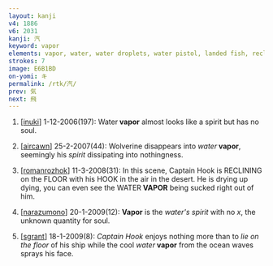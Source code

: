 ```yaml
---
layout: kanji
v4: 1886
v6: 2031
kanji: 汽
keyword: vapor
elements: vapor, water, water droplets, water pistol, landed fish, reclining, lying down, one, floor, fishhook
strokes: 7
image: E6B1BD
on-yomi: キ
permalink: /rtk/汽/
prev: 気
next: 飛
---
```


1) [<a href="http://kanji.koohii.com/profile/inuki">inuki</a>] 1-12-2006(197): Water<strong> vapor</strong> almost looks like a spirit but has no soul.

2) [<a href="http://kanji.koohii.com/profile/aircawn">aircawn</a>] 25-2-2007(44): Wolverine disappears into <em>water</em><strong> vapor</strong>, seemingly his <em>spirit</em> dissipating into nothingness.

3) [<a href="http://kanji.koohii.com/profile/romanrozhok">romanrozhok</a>] 11-3-2008(31): In this scene, Captain Hook is RECLINING on the FLOOR with his HOOK in the air in the desert. He is drying up dying, you can even see the WATER<strong> VAPOR</strong> being sucked right out of him.

4) [<a href="http://kanji.koohii.com/profile/narazumono">narazumono</a>] 20-1-2009(12): <strong>Vapor</strong> is the <em>water&#039;s</em> <em>spirit</em> with no <em>x</em>, the unknown quantity for soul.

5) [<a href="http://kanji.koohii.com/profile/sgrant">sgrant</a>] 18-1-2009(8): <em>Captain Hook</em> enjoys nothing more than to <em>lie on the floor</em> of his ship while the cool <em>water</em><strong> vapor</strong> from the ocean waves sprays his face.


